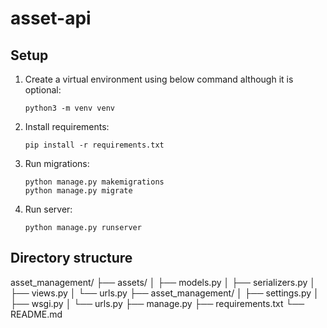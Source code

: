 # asset-api

## Setup
1. Create a virtual environment using  below command although it is optional:
   ```
   python3 -m venv venv
   ```
2. Install requirements:
   ```
   pip install -r requirements.txt
   ```
3. Run migrations:
   ```
   python manage.py makemigrations
   python manage.py migrate
   ```

4. Run server:
   ```
   python manage.py runserver
   ```

## Directory structure
asset_management/
├── assets/
│ ├── models.py
│ ├── serializers.py
│ ├── views.py
│ └── urls.py
├── asset_management/
│ ├── settings.py
│ ├── wsgi.py
│ └── urls.py
├── manage.py
├── requirements.txt
└── README.md

